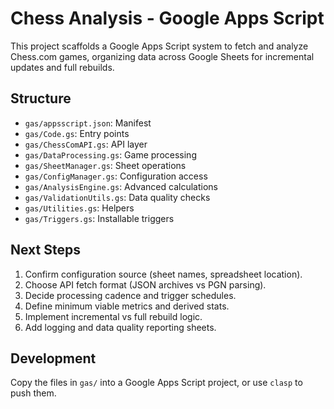 # Chess Analysis - Google Apps Script

This project scaffolds a Google Apps Script system to fetch and analyze Chess.com games, organizing data across Google Sheets for incremental updates and full rebuilds.

## Structure
- `gas/appsscript.json`: Manifest
- `gas/Code.gs`: Entry points
- `gas/ChessComAPI.gs`: API layer
- `gas/DataProcessing.gs`: Game processing
- `gas/SheetManager.gs`: Sheet operations
- `gas/ConfigManager.gs`: Configuration access
- `gas/AnalysisEngine.gs`: Advanced calculations
- `gas/ValidationUtils.gs`: Data quality checks
- `gas/Utilities.gs`: Helpers
- `gas/Triggers.gs`: Installable triggers

## Next Steps
1. Confirm configuration source (sheet names, spreadsheet location).
2. Choose API fetch format (JSON archives vs PGN parsing).
3. Decide processing cadence and trigger schedules.
4. Define minimum viable metrics and derived stats.
5. Implement incremental vs full rebuild logic.
6. Add logging and data quality reporting sheets.

## Development
Copy the files in `gas/` into a Google Apps Script project, or use `clasp` to push them.
